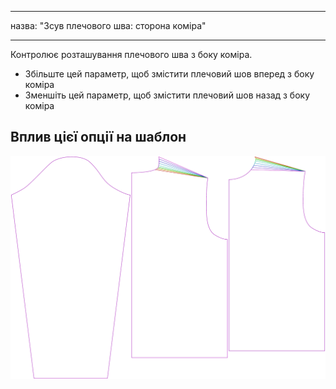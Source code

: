- - -
назва: "Зсув плечового шва: сторона коміра"
- - -

Контролює розташування плечового шва з боку коміра.

- Збільште цей параметр, щоб змістити плечовий шов вперед з боку коміра
- Зменшіть цей параметр, щоб змістити плечовий шов назад з боку коміра

## Вплив цієї опції на шаблон

![На цьому зображенні показано вплив цієї опції шляхом накладання декількох варіантів, які мають різне значення для цієї опції](brian_s3collar_sample.svg "Вплив цієї опції на шаблон")
